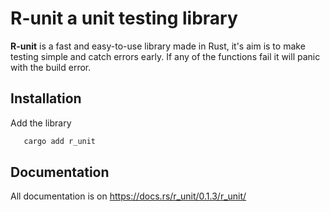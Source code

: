 # R-unit a unit testing library

**R-unit** is a fast and easy-to-use library made in Rust, it's aim is to make testing simple and catch errors early.
If any of the functions fail it will panic with the build error.

## Installation

Add the library
```bash
   cargo add r_unit 
```

## Documentation

All documentation is on https://docs.rs/r_unit/0.1.3/r_unit/
